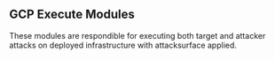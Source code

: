 ## GCP Execute Modules

These modules are respondible for executing both target and attacker attacks on deployed infrastructure with attacksurface applied.